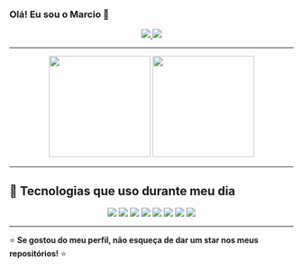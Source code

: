 ### Olá! Eu sou o Marcio 👋  

<p align="center">
  <a href="https://www.linkedin.com/in/marciijunior">
    <img src="https://img.shields.io/badge/LinkedIn-0077B5?style=for-the-badge&logo=linkedin&logoColor=white"/>
  </a>
  <a href="https://www.instagram.com/marciijunior/">
    <img src="https://img.shields.io/badge/Instagram-E4405F?style=for-the-badge&logo=instagram&logoColor=white"/>
  </a>
</p>

---

<p align="center">
  <img height="180em" src="https://github-readme-stats.vercel.app/api?username=marciijunior&show_icons=true&theme=dracula"/>
  <img height="180em" src="https://github-readme-stats.vercel.app/api/top-langs/?username=marciijunior&layout=donut&theme=dracula"/>
</p>  

---

## 🚀 Tecnologias que uso durante meu dia  

<p align="center">
  <img src="https://img.shields.io/badge/Java-007396?style=for-the-badge&logo=java&logoColor=white"/>
  <img src="https://img.shields.io/badge/JavaScript-F7DF1E?style=for-the-badge&logo=javascript&logoColor=black"/>
  <img src="https://img.shields.io/badge/Python-3776AB?style=for-the-badge&logo=python&logoColor=white"/>
  <img src="https://img.shields.io/badge/React-20232A?style=for-the-badge&logo=react&logoColor=61DAFB"/>
  <img src="https://img.shields.io/badge/Frameworks-FF5733?style=for-the-badge&logo=codeigniter&logoColor=white"/>
  <img src="https://img.shields.io/badge/HTML5-E34F26?style=for-the-badge&logo=html5&logoColor=white"/>
  <img src="https://img.shields.io/badge/CSS3-1572B6?style=for-the-badge&logo=css3&logoColor=white"/>
  <img src="https://img.shields.io/badge/Git-F05032?style=for-the-badge&logo=git&logoColor=white"/>
</p>

---

⭐ **Se gostou do meu perfil, não esqueça de dar um star nos meus repositórios!** ⭐  
